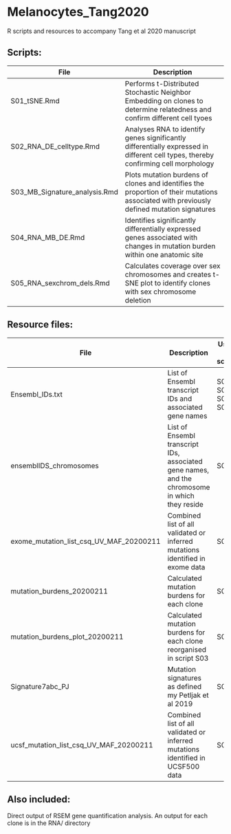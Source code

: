 # Melanocytes_Tang2020
 R scripts and resources to accompany Tang et al 2020 manuscript
 
## Scripts:
File | Description
-----|------------
S01_tSNE.Rmd | Performs t-Distributed Stochastic Neighbor Embedding on clones to determine relatedness and confirm different cell tyoes
S02_RNA_DE_celltype.Rmd | Analyses RNA to identify genes significantly differentially expressed in different cell types, thereby confirming cell morphology
S03_MB_Signature_analysis.Rmd | Plots mutation burdens of clones and identifies the proportion of their mutations associated with previously defined mutation signatures
S04_RNA_MB_DE.Rmd | Identifies significantly differentially expressed genes associated with changes in mutation burden within one anatomic site
S05_RNA_sexchrom_dels.Rmd | Calculates coverage over sex chromosomes and creates t-SNE plot to identify clones with sex chromosome deletion

## Resource files:
File | Description | Used in script
-----|------------|---------
Ensembl_IDs.txt | List of Ensembl transcript IDs and associated gene names | S01, S02, S04, S05
ensemblIDS_chromosomes | List of Ensembl transcript IDs, associated gene names, and the chromosome in which they reside | S05
exome_mutation_list_csq_UV_MAF_20200211 | Combined list of all validated or inferred mutations identified in exome data | S03
mutation_burdens_20200211 | Calculated mutation burdens for each clone | S03
mutation_burdens_plot_20200211 | Calculated mutation burdens for each clone reorganised in script S03 | S04
Signature7abc_PJ | Mutation signatures as defined my Petljak et al 2019 | S03
ucsf_mutation_list_csq_UV_MAF_20200211 | Combined list of all validated or inferred mutations identified in UCSF500 data | S03

## Also included:

Direct output of RSEM gene quantification analysis.
An output for each clone is in the RNA/ directory
